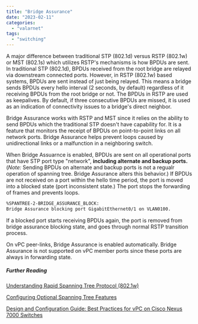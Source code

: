 ```yaml
---
title: "Bridge Assurance"
date: "2023-02-11"
categories: 
  - "valarnet"
tags: 
  - "switching"
---
```


A major difference between traditional STP (802.1d) versus RSTP (802.1w) or MST (802.1s) which utilizes RSTP's mechanisms is how BPDUs are sent. In traditional STP (802.1d), BPDUs received from the root bridge are relayed via downstream connected ports. However, in RSTP (802.1w) based systems, BPDUs are sent instead of just being relayed. This means a bridge sends BPDUs every hello interval (2 seconds, by default) regardless of it receiving BPDUs from the root bridge or not. The BPDUs in RSTP are used as keepalives. By default, if three consecutive BPDUs are missed, it is used as an indication of connectivity issues to a bridge's direct neighbor.

Bridge Assurance works with RSTP and MST since it relies on the ability to send BPDUs which the traditional STP doesn't have capability for. It is a feature that monitors the receipt of BPDUs on point-to-point links on all network ports. Bridge Assurance helps prevent loops caused by unidirectional links or a malfunction in a neighboring switch. 

When Bridge Assuarnce is enabled, BPDUs are sent on all operational ports that have STP port type "network", **including alternate and backup ports.** (*Note:* Sending BPDUs on alternate and backup ports is not a regualr operation of spanning tree. Bridge Assurance alters this behavior.) If BPDUs are not received on a port within the hello time period, the port is moved into a blocked state (port inconsistent state.) The port stops the forwarding of frames and prevents loops. 

```md
%SPANTREE-2-BRIDGE_ASSURANCE_BLOCK: 
Bridge Assurance blocking port GigabitEthernet0/1 on VLAN0100.
```

If a blocked port starts receiving BPDUs again, the port is removed from bridge assurance blocking state, and goes through normal RSTP transition process.

On vPC peer-links, Bridge Assurance is enabled automatically. Bridge Assurance is not supported on vPC member ports since these ports are always in forwarding state.

##### Further Reading
[Understanding Rapid Spanning Tree Protocol (802.1w)](https://www.cisco.com/c/en/us/support/docs/lan-switching/spanning-tree-protocol/24062-146.html#anc6)

[Configuring Optional Spanning Tree Features](https://www.cisco.com/c/en/us/td/docs/switches/lan/catalyst9500/software/release/16-12/configuration_guide/lyr2/b_1612_lyr2_9500_cg/configuring_optional_spanning_tree_features.html#Cisco_Concept.dita_cfe5e337-9809-43c3-901e-32b7226805f4)

[Design and Configuration Guide: Best Practices for vPC on Cisco Nexus 7000 Switches](https://www.cisco.com/c/dam/en/us/td/docs/switches/datacenter/sw/design/vpc_design/vpc_best_practices_design_guide.pdf)
